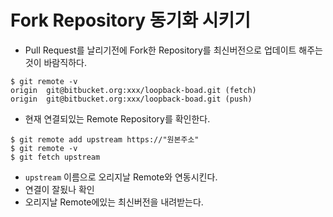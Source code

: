 # Fork Repository 동기화 시키기

* Pull Request를 날리기전에 Fork한 Repository를 최신버전으로 업데이트 해주는것이 바람직하다.

```
$ git remote -v
origin	git@bitbucket.org:xxx/loopback-boad.git (fetch)
origin	git@bitbucket.org:xxx/loopback-boad.git (push)
```
* 현재 연결되있는 Remote Repository를 확인한다.

```
$ git remote add upstream https://"원본주소"
$ git remote -v
$ git fetch upstream
```

* `upstream` 이름으로 오리지날 Remote와 연동시킨다.
* 연결이 잘됬나 확인
* 오리지날 Remote에있는 최신버전을 내려받는다.

